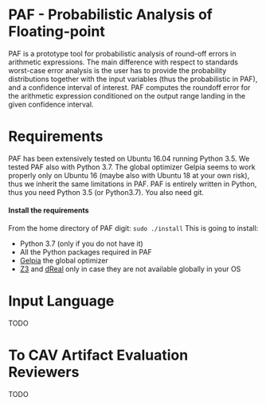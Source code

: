 # PAF - Probabilistic Analysis of Floating-point 
PAF is a prototype tool for probabilistic analysis of round-off errors in arithmetic expressions. 
The main difference with respect to standards worst-case error analysis is the user has to provide the 
probability distributions together with the input variables (thus the probabilistic in PAF), 
and a confidence interval of interest. PAF computes the roundoff error for the arithmetic expression 
conditioned on the output range landing in the given confidence interval.

# Requirements
PAF has been extensively tested on Ubuntu 16.04 running Python 3.5. We tested PAF also with Python 3.7.
The global optimizer Gelpia seems to work properly only on Ubuntu 16 
(maybe also with Ubuntu 18 at your own risk), thus we inherit the same limitations in PAF.
PAF is entirely written in Python, thus you need Python 3.5 (or Python3.7). You also need git.

#### Install the requirements
From the home directory of PAF digit:
```sudo ./install```
This is going to install:
* Python 3.7 (only if you do not have it)
* All the Python packages required in PAF
* [Gelpia](https://github.com/soarlab/gelpia/) the global optimizer
* [Z3](https://github.com/Z3Prover/z3) and [dReal](https://github.com/dreal/dreal4) only in case they are not available globally in your OS

# Input Language
TODO

# To CAV Artifact Evaluation Reviewers
TODO
